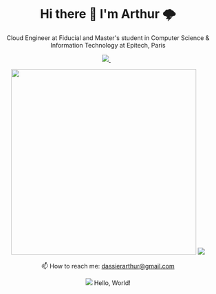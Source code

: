 <h1 align='center'>
  Hi there 👋 I'm Arthur 🌩️
</h1>

<p align='center'>
  Cloud Engineer at Fiducial and Master's student in Computer Science & Information Technology at Epitech, Paris
</p>



<p align='center'>
  
  <!--<a href="https://wa.me/5518996643974?text=Olá!%20Alexandre">
    <img src="https://img.shields.io/badge/WHATSAPP-%2325D366.svg?&style=for-the-badge&logo=whatsapp&logoColor=white" />    
  </a>&nbsp;&nbsp;-->
  <a href="https://www.linkedin.com/in/alexandresanlim/">
    <img src="https://img.shields.io/badge/linkedin-%230077B5.svg?&style=for-the-badge&logo=linkedin&logoColor=white" />
  </a>&nbsp;&nbsp;
  
</p>


<p align='center'>
  <a href="#"><img src="https://github-readme-stats.vercel.app/api?username=arthurdassier&show_icons=true&count_private=true" width="430"></a>
  <a href="#"><img src="https://github-readme-stats.vercel.app/api/top-langs/?username=arthurdassier&count_private=true&show_icons=true&layout=compact"></a>
</p>


<p align='center'>
  📫 How to reach me: <a href='dassierarthur@gmail.com'>dassierarthur@gmail.com</a>
</p>
<p align='center'>
  <a href="#"><img src="https://badges.pufler.dev/visits/arthurdassier/arthurdassier"></a> Hello, World!
</p>
<!--
**ArthurDassier/ArthurDassier** is a ✨ _special_ ✨ repository because its `README.md` (this file) appears on your GitHub profile.

Here are some ideas to get you started:

- 🔭 I’m currently working on ...
- 🌱 I’m currently learning ...
- 👯 I’m looking to collaborate on ...
- 🤔 I’m looking for help with ...
- 💬 Ask me about ...
- 📫 How to reach me: ...
- 😄 Pronouns: ...
- ⚡ Fun fact: ...
- 🌩️ 
-->
